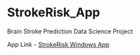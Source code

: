 # StrokeRisk_App
Brain Stroke Prediction Data Science Project

App Link - [StrokeRisk Windows App](https://drive.google.com/file/d/1jOo2tW9kZqtIweRbTol3oIPQd_Re49Iy/view?usp=sharing)


